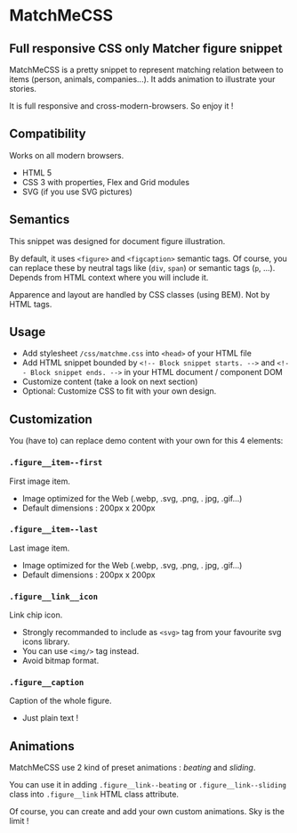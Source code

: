 # MatchMeCSS

## Full responsive CSS only Matcher figure snippet

MatchMeCSS is a pretty snippet to represent matching relation between to items (person, animals, companies...). It adds animation to illustrate your stories.

It is full responsive and cross-modern-browsers. So enjoy it !

## Compatibility

Works on all modern browsers.

- HTML 5
- CSS 3 with properties, Flex and Grid modules
- SVG (if you use SVG pictures)

## Semantics

This snippet was designed for document figure illustration.

By default, it uses `<figure>` and `<figcaption>` semantic tags. Of course, you can replace these by neutral tags like (`div`, `span`) or semantic tags (`p`, ...). Depends from HTML context where you will include it.

Apparence and layout are handled by CSS classes (using BEM). Not by HTML tags.

## Usage

- Add stylesheet `/css/matchme.css` into `<head>` of your HTML file
- Add HTML snippet bounded by `<!-- Block snippet starts. -->` and `<!-- Block snippet ends. -->` in your HTML document / component DOM
- Customize content (take a look on next section)
- Optional: Customize CSS to fit with your own design.


## Customization

You (have to) can replace demo content with your own for this 4 elements:

### `.figure__item--first`

First image item.
- Image optimized for the Web (.webp, .svg, .png, . jpg, .gif...)
- Default dimensions : 200px x 200px

### `.figure__item--last`

Last image item.
- Image optimized for the Web (.webp, .svg, .png, . jpg, .gif...)
- Default dimensions : 200px x 200px

### `.figure__link__icon`

Link chip icon.
- Strongly recommanded to include as `<svg>` tag from your favourite svg icons library.
- You can use `<img/>` tag instead.
- Avoid bitmap format.

### `.figure__caption`

Caption of the whole figure.
- Just plain text !

## Animations

MatchMeCSS use 2 kind of preset animations : *beating* and *sliding*.

You can use it in adding `.figure__link--beating` or `.figure__link--sliding` class into `.figure__link` HTML class attribute.

Of course, you can create and add your own custom animations. Sky is the limit !

